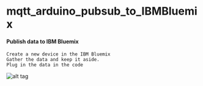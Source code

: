 # mqtt_arduino_pubsub_to_IBMBluemix
            
#### Publish data to IBM Bluemix

    Create a new device in the IBM Bluemix
    Gather the data and keep it aside.
    Plug in the data in the code    

![alt tag](https://cloud.githubusercontent.com/assets/14288989/17838581/4e188a80-67ee-11e6-9bee-6d7b510c3868.png)
    
